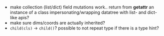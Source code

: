 - make collection (list/dict) field mutations work.. return from __getattr__ an instance of a class impersonating/wrapping datatree with list- and dict-like apis?
- make sure dims/coords are actually inherited?
- `child(cls)` -> `child()`? possible to not repeat type if there is a type hint?
